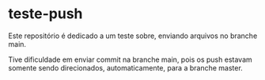 # teste-push
Este repositório é dedicado a um teste sobre, enviando arquivos no branche main.

Tive dificuldade em enviar commit na branche main, pois os push estavam somente sendo direcionados, automaticamente, para a branche master.
